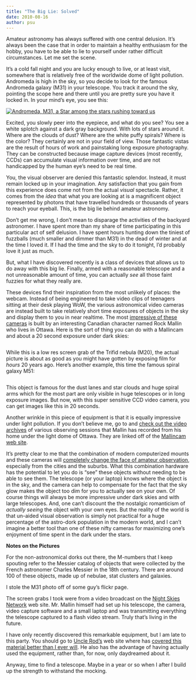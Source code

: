 ```yaml
---
title: "The Big Lie: Solved"
date: 2010-08-16
author: psu
---
```



<p>Amateur astronomy has always suffered with one central delusion. It&rsquo;s always
been the case that in order to maintain a healthy enthusiasm for the hobby,
you have to be able to lie to yourself under rather difficult circumstances.
Let me set the scene.</p>

<p>It&rsquo;s a cold fall night and you are lucky enough to live, or at least visit,
somewhere that is relatively free of the worldwide dome of light pollution.
Andromeda is high in the sky, so you decide to look for the famous Andromeda
galaxy (M31) in your telescope. You track it around the sky, pointing the
scope here and there until you are pretty sure you have it locked in. In your
mind&rsquo;s eye, you see this:</p>

<p><a href="http://www.flickr.com/photos/tr
ois_merlettes/3870907701/" title="Andromeda, M31, a Star among the stars rushing
toward us by Trois_Merlettes, on Flickr"><img src="http://farm3.stat
ic.flickr.com/2642/3870907701_bc50bd73ed.jpg" alt="Andromeda, M31, a Star among the stars rushing toward us" /></a></p>

<p>Excited, you slowly peer into the eyepiece, and what do you see? You see a
white splotch against a dark gray background. With lots of stars around it.
Where are the clouds of dust? Where are the white puffy spirals? Where is the
color? They certainly are not in your field of view. Those fantastic vistas
are the result of hours of work and painstaking long exposure photography.
They can be constructed because image capture devices (most recently, CCDs)
can accumulate visual information over time, and are not handicapped by the
human eye&rsquo;s need to be real time.</p>

<p>You, the visual observer are denied this fantastic splendor. Instead, it must
remain locked up in your imagination. Any satisfaction that you gain from this
experience does come not from the actual <em>visual</em> spectacle. Rather, it comes
from the <em>idea</em> that what you are looking at is a magnificent object
represented by photons that have travelled hundreds or thousands of years to
reach your eyeball. This, is the big lie behind amateur astronomy.</p>

<p>Don&rsquo;t get me wrong, I don&rsquo;t mean to disparage the activities of the backyard
astronomer. I have spent more than my share of time participating in this
particular act of self delusion. I have spent hours hunting down the tiniest
of fuzzballs (much smaller and dimmer than M31) in the dead of winter and at
the time I loved it. If I had the time and the sky to do it tonight, I&rsquo;d
probably love it just as much.</p>

<p>But, what I have discovered recently is a class of devices that allows us to
do away with this big lie. Finally, armed with a reasonable telescope and a
not unreasonable amount of time, you can actually <em>see</em> all those faint
fuzzies for what they really are.</p>

<p>These devices find their inspiration from the most unlikely of places: the
webcam. Instead of being engineered to take video clips of teenagers sitting
at their desk playing WoW, the various astronomical video cameras are instead
built to take relatively short time exposures of objects in the sky and
display them to you in near realtime. The most <a href="http://mallincam.tripod.com/">impressive of these
cameras</a> is built by an interesting Canadian
character named Rock Mallin who lives in Ottawa. Here is the sort of thing you
can do with a Mallincam and about a 20 second exposure under dark skies:</p>

<p><a href="http://kvdpsu.org/trifid.png"><img src="http://kvdpsu.org/trifid.png" alt="" /></a></p>

<p>While this is a low res screen grab of the Trifid nebula (M20), the actual
picture is about as good as you might have gotten by exposing film for <em>hours</em>
20 years ago. Here&rsquo;s another example, this time the famous spiral galaxy M51:</p>

<p><a href="http://kvdpsu.org/m51-2.png"><img src="http://kvdpsu.org/m51-2.png" alt="" /></a></p>

<p>This object is famous for the dust lanes and star clouds and huge spiral arms
which for the most part are only visible in huge telescopes or in long
exposure images. But now, with this super sensitive CCD video camera, you can
get images like this in 20 seconds.</p>

<p>Another wrinkle in this piece of equipment is that it is equally impressive
under light pollution. If you don&rsquo;t believe me, go to and <a href="http://www.zaplive.tv/web/mallincam?streamId=mallincam%2Fbfe75f24-b4
5b-4550-9a6b-480cf59e49c1">check out the video
archives</a> of various observing sessions that Mallin has
recorded from his home under the light dome of Ottawa. They are linked off of
the <a href="http://mallincam.tripod.com/">Mallincam web site</a>.</p>

<p>It&rsquo;s pretty clear to me that the combination of modern computerized mounts and
these cameras will <a href="http
://uncle-rods.blogspot.com/2009/05/quiet-revolution.html">completely change the face of amateur observation</a>, especially from the
cities and the suburbs. What this combination hardware has the potential to
let you do is &ldquo;see&rdquo; these objects without needing to be able to see them. The
telescope (or your laptop) knows where the object is in the sky, and the
camera can help to compensate for the fact that the sky glow makes the object
too dim for you to actually see on your own. Of course things will always be
more impressive under dark skies and with large telescopes. And, one can&rsquo;t
discount the the nostalgic romanticism of <em>actually seeing</em> the object with
your own eyes. But the reality of the world is that un-aided visual
observation is simply not practical for a huge percentage of the astro-dork
population in the modern world, and I can&rsquo;t imagine a better tool than one of
these nifty cameras for maximizing one&rsquo;s enjoyment of time spent in the dark
under the stars.</p>

<p><strong>Notes on the Pictures</strong></p>

<p>For the non-astronomical dorks out there, the M-numbers that I keep spouting
refer to the Messier catalog of objects that were collected by the French
astronomer Charles Messier in the 18th century. There are around 100 of these
objects, made up of nebulae, stat clusters and galaxies.</p>

<p>I stole the M31 photo off of some guy&rsquo;s flickr page.</p>

<p>The screen grabs I took were from a video broadcast on the <a href="http://www.nightskiesnetwork.com/">Night Skies
Network</a> web site. Mr. Mallin himself had
set up his telescope, the camera, video capture software and a small laptop
and was transmitting everything the telescope captured to a flash video
stream. Truly that&rsquo;s living in the future.</p>

<p>I have only recently discovered this remarkable equipment, but I am late to
this party. You should go to <a href="http://uncle-rods.blogspot.com/">Uncle Rod&rsquo;s</a>
web site where has <a href="http
://uncle-rods.blogspot.com/2009/05/quiet-revolution.html">covered this material better than I ever will</a>. He also has the
advantage of having actually used the equipment, rather than, for now, only
daydreamed about it.</p>

<p>Anyway, time to find a telescope. Maybe in a year or so when I after I build
up the strength to withstand the mocking.</p>